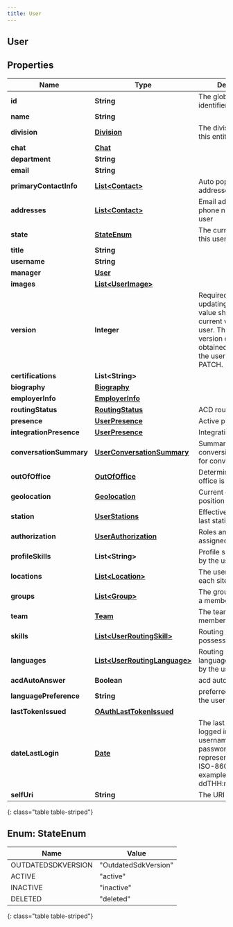 ```yaml
---
title: User
---
```


## User

## Properties

| Name                    | Type                                                                               | Description                                                                                                                                                           | Notes      |
| ----------------------- | ---------------------------------------------------------------------------------- | --------------------------------------------------------------------------------------------------------------------------------------------------------------------- | ---------- |
| **id**                  | <!----><!---->**String**<!---->                                                    | The globally unique identifier for the object.                                                                                                                        | [optional] |
| **name**                | <!----><!---->**String**<!---->                                                    |                                                                                                                                                                       | [optional] |
| **division**            | <!----><!---->[**Division**](Division.md)<!---->                                   | The division to which this entity belongs.                                                                                                                            | [optional] |
| **chat**                | <!----><!---->[**Chat**](Chat.md)<!---->                                           |                                                                                                                                                                       | [optional] |
| **department**          | <!----><!---->**String**<!---->                                                    |                                                                                                                                                                       | [optional] |
| **email**               | <!----><!---->**String**<!---->                                                    |                                                                                                                                                                       | [optional] |
| **primaryContactInfo**  | <!----><!---->[**List&lt;Contact&gt;**](Contact.md)<!---->                         | Auto populated from addresses.                                                                                                                                        | [optional] |
| **addresses**           | <!----><!---->[**List&lt;Contact&gt;**](Contact.md)<!---->                         | Email addresses and phone numbers for this user                                                                                                                       | [optional] |
| **state**               | [**StateEnum**](#StateEnum)<!---->                                                 | The current state for this user.                                                                                                                                      | [optional] |
| **title**               | <!----><!---->**String**<!---->                                                    |                                                                                                                                                                       | [optional] |
| **username**            | <!----><!---->**String**<!---->                                                    |                                                                                                                                                                       | [optional] |
| **manager**             | <!----><!---->[**User**](User.md)<!---->                                           |                                                                                                                                                                       | [optional] |
| **images**              | <!----><!---->[**List&lt;UserImage&gt;**](UserImage.md)<!---->                     |                                                                                                                                                                       | [optional] |
| **version**             | <!----><!---->**Integer**<!---->                                                   | Required when updating a user, this value should be the current version of the user. The current version can be obtained with a GET on the user before doing a PATCH. |            |
| **certifications**      | <!----><!---->**List&lt;String&gt;**<!---->                                        |                                                                                                                                                                       | [optional] |
| **biography**           | <!----><!---->[**Biography**](Biography.md)<!---->                                 |                                                                                                                                                                       | [optional] |
| **employerInfo**        | <!----><!---->[**EmployerInfo**](EmployerInfo.md)<!---->                           |                                                                                                                                                                       | [optional] |
| **routingStatus**       | <!----><!---->[**RoutingStatus**](RoutingStatus.md)<!---->                         | ACD routing status                                                                                                                                                    | [optional] |
| **presence**            | <!----><!---->[**UserPresence**](UserPresence.md)<!---->                           | Active presence                                                                                                                                                       | [optional] |
| **integrationPresence** | <!----><!---->[**UserPresence**](UserPresence.md)<!---->                           | Integration presence                                                                                                                                                  | [optional] |
| **conversationSummary** | <!----><!---->[**UserConversationSummary**](UserConversationSummary.md)<!---->     | Summary of conversion statistics for conversation types.                                                                                                              | [optional] |
| **outOfOffice**         | <!----><!---->[**OutOfOffice**](OutOfOffice.md)<!---->                             | Determine if out of office is enabled                                                                                                                                 | [optional] |
| **geolocation**         | <!----><!---->[**Geolocation**](Geolocation.md)<!---->                             | Current geolocation position                                                                                                                                          | [optional] |
| **station**             | <!----><!---->[**UserStations**](UserStations.md)<!---->                           | Effective, default, and last station information                                                                                                                      | [optional] |
| **authorization**       | <!----><!---->[**UserAuthorization**](UserAuthorization.md)<!---->                 | Roles and permissions assigned to the user                                                                                                                            | [optional] |
| **profileSkills**       | <!----><!---->**List&lt;String&gt;**<!---->                                        | Profile skills possessed by the user                                                                                                                                  | [optional] |
| **locations**           | <!----><!---->[**List&lt;Location&gt;**](Location.md)<!---->                       | The user placement at each site location.                                                                                                                             | [optional] |
| **groups**              | <!----><!---->[**List&lt;Group&gt;**](Group.md)<!---->                             | The groups the user is a member of                                                                                                                                    | [optional] |
| **team**                | <!----><!---->[**Team**](Team.md)<!---->                                           | The team the user is a member of                                                                                                                                      | [optional] |
| **skills**              | <!----><!---->[**List&lt;UserRoutingSkill&gt;**](UserRoutingSkill.md)<!---->       | Routing (ACD) skills possessed by the user                                                                                                                            | [optional] |
| **languages**           | <!----><!---->[**List&lt;UserRoutingLanguage&gt;**](UserRoutingLanguage.md)<!----> | Routing (ACD) languages possessed by the user                                                                                                                         | [optional] |
| **acdAutoAnswer**       | <!----><!---->**Boolean**<!---->                                                   | acd auto answer                                                                                                                                                       | [optional] |
| **languagePreference**  | <!----><!---->**String**<!---->                                                    | preferred language by the user                                                                                                                                        | [optional] |
| **lastTokenIssued**     | <!----><!---->[**OAuthLastTokenIssued**](OAuthLastTokenIssued.md)<!---->           |                                                                                                                                                                       | [optional] |
| **dateLastLogin**       | <!----><!---->[**Date**](Date.md)<!---->                                           | The last time the user logged in using username and password. Date time is represented as an ISO-8601 string. For example: yyyy-MM-ddTHH:mm:ss[.mmm]Z                 | [optional] |
| **selfUri**             | <!----><!---->**String**<!---->                                                    | The URI for this object                                                                                                                                               | [optional] |

{: class="table table-striped"}

<a name="StateEnum"></a>

## Enum: StateEnum

| Name               | Value                          |
| ------------------ | ------------------------------ |
| OUTDATEDSDKVERSION | &quot;OutdatedSdkVersion&quot; |
| ACTIVE             | &quot;active&quot;             |
| INACTIVE           | &quot;inactive&quot;           |
| DELETED            | &quot;deleted&quot;            |

{: class="table table-striped"}
